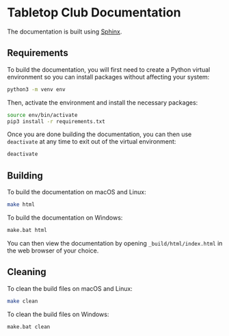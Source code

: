 # Tabletop Club Documentation

The documentation is built using [Sphinx](https://www.sphinx-doc.org/en/master/).

## Requirements

To build the documentation, you will first need to create a Python virtual
environment so you can install packages without affecting your system:

```bash
python3 -m venv env
```

Then, activate the environment and install the necessary packages:

```bash
source env/bin/activate
pip3 install -r requirements.txt
```

Once you are done building the documentation, you can then use `deactivate` at
any time to exit out of the virtual environment:

```bash
deactivate
```

## Building

To build the documentation on macOS and Linux:
```bash
make html
```

To build the documentation on Windows:
```bash
make.bat html
```

You can then view the documentation by opening `_build/html/index.html` in the
web browser of your choice.

## Cleaning

To clean the build files on macOS and Linux:
```bash
make clean
```

To clean the build files on Windows:
```bash
make.bat clean
```
